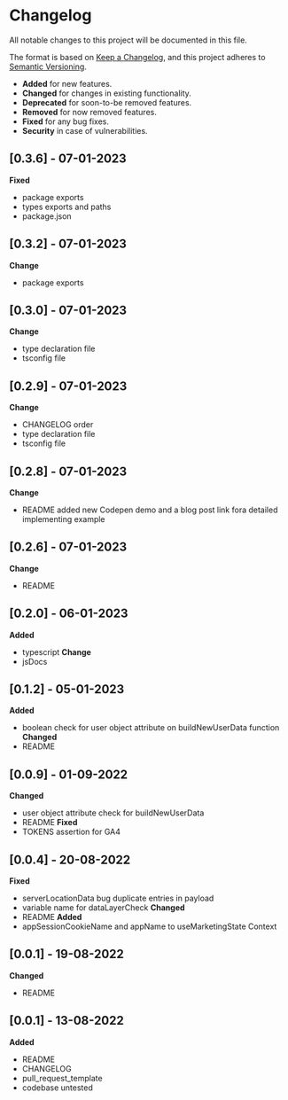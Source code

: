# Changelog
All notable changes to this project will be documented in this file.

The format is based on [Keep a Changelog](https://keepachangelog.com/en/1.0.0/),
and this project adheres to [Semantic Versioning](https://semver.org/spec/v2.0.0.html).

- __Added__ for new features.
- __Changed__ for changes in existing functionality.
- __Deprecated__ for soon-to-be removed features.
- __Removed__ for now removed features.
- __Fixed__ for any bug fixes.
- __Security__ in case of vulnerabilities.

## [0.3.6] - 07-01-2023
__Fixed__
- package exports
- types exports and paths
- package.json

## [0.3.2] - 07-01-2023
__Change__
- package exports

## [0.3.0] - 07-01-2023
__Change__
- type declaration file
- tsconfig file

## [0.2.9] - 07-01-2023
__Change__
- CHANGELOG order
- type declaration file
- tsconfig file

## [0.2.8] - 07-01-2023
__Change__
- README added new Codepen demo and a blog post link fora detailed implementing example

## [0.2.6] - 07-01-2023
__Change__
- README

## [0.2.0] - 06-01-2023
__Added__
- typescript
__Change__
- jsDocs

## [0.1.2] - 05-01-2023
__Added__
- boolean check for user object attribute on buildNewUserData function
__Changed__
- README

## [0.0.9] - 01-09-2022
__Changed__
- user object attribute check for buildNewUserData
- README
__Fixed__
- TOKENS assertion for GA4

## [0.0.4] - 20-08-2022
__Fixed__ 
- serverLocationData bug duplicate entries in payload
- variable name for dataLayerCheck
__Changed__
- README
__Added__
- appSessionCookieName and appName to useMarketingState Context 

## [0.0.1] - 19-08-2022
__Changed__
- README

## [0.0.1] - 13-08-2022
__Added__
- README
- CHANGELOG
- pull_request_template
- codebase untested
